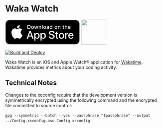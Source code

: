 # Waka Watch

<a href="https://apps.apple.com/us/app/waka-watch/id1607453366" style="vertical-align: top;"> <img src="./App_Store_Badge.svg"/></a> <img src="https://tools-qr-production.s3.amazonaws.com/output/apple-toolbox/f8763eccc692e56079f3d459518d7e84/ffcf1aa29fa16f28c6cf3a758e476c39.png" style="width: 80px; height: 80px;">

[![Build and Deploy](https://github.com/uioporqwerty/waka-watch/actions/workflows/build.yml/badge.svg)](https://github.com/uioporqwerty/waka-watch/actions/workflows/build.yml)

Waka Watch is an iOS and Apple Watch® application for [Wakatime](https://wakatime.com). Wakatime provides metrics about your coding activity.

## Technical Notes

Changes to the xcconfig require that the development version is symmetrically encrypted using the following command and the encrypted file committed to source control:

`gpg --symmetric --batch --yes --passphrase "$passphrase" --output ../Config.xcconfig.asc Config.xcconfig `
